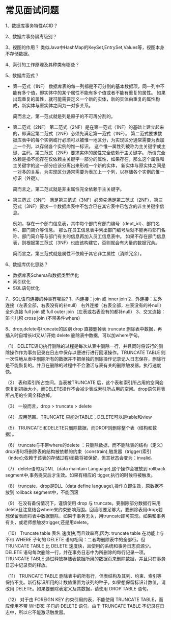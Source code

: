 
# 常见面试问题

1、数据库事务特性ACID？

2、数据库事务隔离级别？

3、视图的作用？
    类似Java中HashMap的KeySet,EntrySet,Values等，视图本身不存储数据。
    
4、索引的工作原理及其种类有哪些？

5、数据库范式？
   * 第一范式（1NF） 
        数据库表的每一列都是不可分割的基本数据项，同一列中不能有多个值，即实体中的某个属性不能有多个值或者不能有重复的属性。
        如果出现重复的属性，就可能需要定义一个新的实体，新的实体由重复的属性构成，新实体与原实体之间为一对多关系。
        
        简而言之，第一范式就是列是原子的不可再分割的。

   * 第二范式（2NF）
        第二范式（2NF）是在第一范式（1NF）的基础上建立起来的，即满足第二范式（2NF）必须先满足第一范式（1NF）。
        第二范式要求数据库表中的每个实例或行必须可以被惟一地区分，为实现区分通常需要为表加上一个列，以存储各个实例的惟一标识。
        这个惟一属性列被称为主关键字或主键、主码。第二范式（2NF）要求实体的属性完全依赖于主关键字。
        所谓完全依赖是指不能存在仅依赖主关键字一部分的属性，如果存在，那么这个属性和主关键字的这一部分应该分离出来形成一个新的实体，
        新实体与原实体之间是一对多的关系，为实现区分通常需要为表加上一个列，以存储各个实例的惟一标识（外键）。
        
        简而言之，第二范式就是非主属性完全依赖于主关键字。

   * 第三范式（3NF）
        满足第三范式（3NF）必须先满足第二范式（2NF），第三范式（3NF）要求一个数据库表中不包含已在其它表中已包含的非主关键字信息。
        
        例如，存在一个部门信息表，其中每个部门有部门编号（dept_id）、部门名称、部门简介等信息。
        那么在员工信息表中列出部门编号后就不能再将部门名称、部门简介等与部门有关的信息再加入员工信息表中。
        如果不存在部门信息表，则根据第三范式（3NF）也应该构建它，否则就会有大量的数据冗余。
        
        简而言之，第三范式就是属性不依赖于其它非主属性（消除冗余）。

6、数据库优化思路？
   * 数据库表Schema和数据类型优化
   * 索引优化
   * SQL语句优化 

7、SQL语句连接的种类有哪些?
    1、内连接：join 或 inner join
    2、外连接：左外连接（左表全部，右表没有的补null） 右外连接（右表全部，左表没有的补null）
             全外连接 full join 或 full outer join（左表或右表没有的都补null）
    3、交叉连接：笛卡儿积 cross join (不带条件where)
    

8、drop,delete与truncate的区别
    drop 直接删掉表 
    truncate 删除表中数据，再插入时自增长id又从1开始 
    delete 删除表中数据，可以加where字句。

（1） DELETE语句执行删除的过程是每次从表中删除一行，并且同时将该行的删除操作作为事务记录在日志中保存以便进行进行回滚操作。TRUNCATE TABLE 则一次性地从表中删除所有的数据并不把单独的删除操作记录记入日志保存，删除行是不能恢复的。并且在删除的过程中不会激活与表有关的删除触发器。执行速度快。

（2） 表和索引所占空间。当表被TRUNCATE 后，这个表和索引所占用的空间会恢复到初始大小，而DELETE操作不会减少表或索引所占用的空间。drop语句将表所占用的空间全释放掉。

（3） 一般而言，drop > truncate > delete

（4） 应用范围。TRUNCATE 只能对TABLE；DELETE可以是table和view

（5） TRUNCATE 和DELETE只删除数据，而DROP则删除整个表（结构和数据）。

（6） truncate与不带where的delete ：只删除数据，而不删除表的结构（定义）drop语句将删除表的结构被依赖的约束（constrain),触发器（trigger)索引（index);依赖于该表的存储过程/函数将被保留，但其状态会变为：invalid。

（7） delete语句为DML（data maintain Language),这个操作会被放到 rollback segment中,事务提交后才生效。如果有相应的 tigger,执行的时候将被触发。

（8） truncate、drop是DLL（data define language),操作立即生效，原数据不放到 rollback segment中，不能回滚

（9） 在没有备份情况下，谨慎使用 drop 与 truncate。要删除部分数据行采用delete且注意结合where来约束影响范围。回滚段要足够大。要删除表用drop;若想保留表而将表中数据删除，如果于事务无关，用truncate即可实现。如果和事务有关，或老师想触发trigger,还是用delete。

（10） Truncate table 表名 速度快,而且效率高,因为:
truncate table 在功能上与不带 WHERE 子句的 DELETE 语句相同：二者均删除表中的全部行。但 TRUNCATE TABLE 比 DELETE 速度快，且使用的系统和事务日志资源少。DELETE 语句每次删除一行，并在事务日志中为所删除的每行记录一项。TRUNCATE TABLE 通过释放存储表数据所用的数据页来删除数据，并且只在事务日志中记录页的释放。

（11） TRUNCATE TABLE 删除表中的所有行，但表结构及其列、约束、索引等保持不变。新行标识所用的计数值重置为该列的种子。如果想保留标识计数值，请改用 DELETE。如果要删除表定义及其数据，请使用 DROP TABLE 语句。

（12） 对于由 FOREIGN KEY 约束引用的表，不能使用 TRUNCATE TABLE，而应使用不带 WHERE 子句的 DELETE 语句。由于 TRUNCATE TABLE 不记录在日志中，所以它不能激活触发器。
